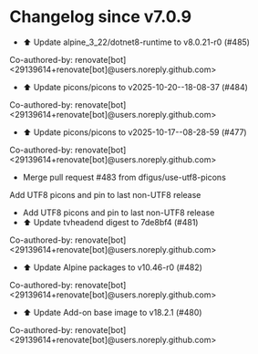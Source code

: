 # Changelog since v7.0.9
- ⬆️ Update alpine_3_22/dotnet8-runtime to v8.0.21-r0 (#485)

Co-authored-by: renovate[bot] <29139614+renovate[bot]@users.noreply.github.com> 
- ⬆️ Update picons/picons to v2025-10-20--18-08-37 (#484)

Co-authored-by: renovate[bot] <29139614+renovate[bot]@users.noreply.github.com> 
- ⬆️ Update picons/picons to v2025-10-17--08-28-59 (#477)

Co-authored-by: renovate[bot] <29139614+renovate[bot]@users.noreply.github.com> 
- Merge pull request #483 from dfigus/use-utf8-picons

Add UTF8 picons and pin to last non-UTF8 release 
- Add UTF8 picons and pin to last non-UTF8 release 
- ⬆️ Update tvheadend digest to 7de8bf4 (#481)

Co-authored-by: renovate[bot] <29139614+renovate[bot]@users.noreply.github.com> 
- ⬆️ Update Alpine packages to v10.46-r0 (#482)

Co-authored-by: renovate[bot] <29139614+renovate[bot]@users.noreply.github.com> 
- ⬆️ Update Add-on base image to v18.2.1 (#480)

Co-authored-by: renovate[bot] <29139614+renovate[bot]@users.noreply.github.com> 
